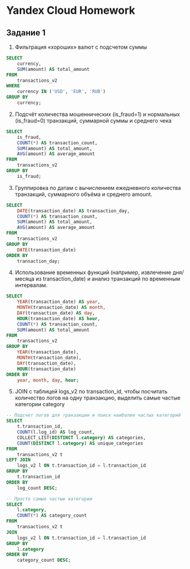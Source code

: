 # Yandex Cloud Homework

## Задание 1

1. Фильтрация «хороших» валют c подсчетом суммы
```sql
SELECT 
    currency,
    SUM(amount) AS total_amount
FROM 
    transactions_v2
WHERE 
    currency IN ('USD', 'EUR', 'RUB')
GROUP BY 
    currency;
```

2. Подсчёт количества мошеннических (is_fraud=1) и нормальных (is_fraud=0) транзакций, суммарной суммы и среднего чека
```sql
SELECT 
    is_fraud,
    COUNT(*) AS transaction_count,
    SUM(amount) AS total_amount,
    AVG(amount) AS average_amount
FROM 
    transactions_v2
GROUP BY 
    is_fraud;
```

3. Группировка по датам с вычислением ежедневного количества транзакций, суммарного объёма и среднего amount.
```sql
SELECT 
    DATE(transaction_date) AS transaction_day,
    COUNT(*) AS transaction_count,
    SUM(amount) AS total_amount,
    AVG(amount) AS average_amount
FROM 
    transactions_v2
GROUP BY 
    DATE(transaction_date)
ORDER BY 
    transaction_day;
```

4. Использование временных функций (например, извлечение дня/месяца из transaction_date) и анализ транзакций по временным интервалам.
```sql
SELECT 
    YEAR(transaction_date) AS year,
    MONTH(transaction_date) AS month,
    DAY(transaction_date) AS day,
    HOUR(transaction_date) AS hour,
    COUNT(*) AS transaction_count,
    SUM(amount) AS total_amount
FROM 
    transactions_v2
GROUP BY 
    YEAR(transaction_date),
    MONTH(transaction_date),
    DAY(transaction_date),
    HOUR(transaction_date)
ORDER BY 
    year, month, day, hour;
```

5. JOIN с таблицей logs_v2 по transaction_id, чтобы посчитать количество логов на одну транзакцию, выделить самые частые категории category 
```sql
-- Подсчет логов для транзакции и поиск наиболее частых категорий
SELECT 
    t.transaction_id,
    COUNT(l.log_id) AS log_count,
    COLLECT_LIST(DISTINCT l.category) AS categories,
    COUNT(DISTINCT l.category) AS unique_categories
FROM 
    transactions_v2 t
LEFT JOIN 
    logs_v2 l ON t.transaction_id = l.transaction_id
GROUP BY 
    t.transaction_id
ORDER BY 
    log_count DESC;

-- Просто самыe частые категории
SELECT 
    l.category,
    COUNT(*) AS category_count
FROM 
    transactions_v2 t
JOIN 
    logs_v2 l ON t.transaction_id = l.transaction_id
GROUP BY 
    l.category
ORDER BY 
    category_count DESC;
```